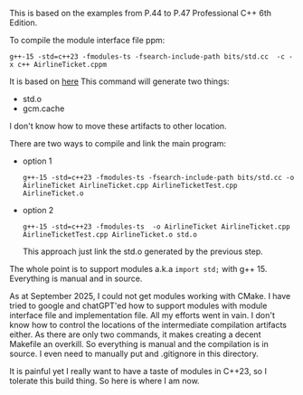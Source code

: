 This is based on the examples from P.44 to P.47 Professional C++ 6th Edition.

To compile the module interface file ppm:

```
g++-15 -std=c++23 -fmodules-ts -fsearch-include-path bits/std.cc  -c -x c++ AirlineTicket.cppm
```

It is based on [here](https://stackoverflow.com/questions/76154680/how-to-use-module-std-with-gcc)
This command will generate two things:

- std.o
- gcm.cache

I don't know how to move these artifacts to other location.

There are two ways to compile and link the main program:

- option 1
  ```
  g++-15 -std=c++23 -fmodules-ts -fsearch-include-path bits/std.cc -o AirlineTicket AirlineTicket.cpp AirlineTicketTest.cpp AirlineTicket.o
  ```

- option 2

  ```
  g++-15 -std=c++23 -fmodules-ts  -o AirlineTicket AirlineTicket.cpp AirlineTicketTest.cpp AirlineTicket.o std.o
  ```

  This approach just link the std.o generated by the previous step.

The whole point is to support modules a.k.a `import std;` with g++ 15. Everything is manual and in source.

As at September 2025, I could not get modules working with CMake. I have tried to google and chatGPT'ed how to support modules with module interface file and implementation file. All my efforts went in vain. I don't know how to control the locations of the intermediate compilation artifacts either. As there are only two commands, it makes creating a decent Makefile an overkill. So everything is manual and the compilation is in source. I even need to manually put and .gitignore in this directory.

It is painful yet I really want to have a taste of modules in C++23, so I tolerate this build thing. So here is where I am now.